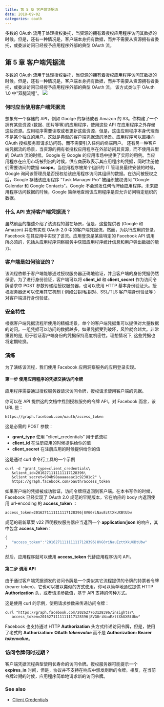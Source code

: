 ```yaml
---
title: 第 5 章 客户端凭据流
date: 2018-09-02
categories: oauth
---
```

多数的 OAuth 流用于处理授权委托，当资源的拥有着授权应用程序访问其数据的时候。但是，还有一种情况是，客户端本身拥有数据，而并不需要从资源拥有者委托，或委派访问已经授予应用程序外部的典型 OAuth 流。
<!-- more -->
## 第 5 章 客户端凭据流

多数的 OAuth 流用于处理授权委托，当资源的拥有着授权应用程序访问其数据的时候。但是，还有一种情况是，客户端本身拥有数据，而并不需要从资源拥有者委托，或委派访问已经授予应用程序外部的典型 OAuth 流。
该方式类似于 OAuth 1.0 中"双腿流程"。
![](https://image.slidesharecdn.com/oauth2-0-121105042359-phpapp02/95/oauth20-26-638.jpg?cb=1361524294)

### 何时应当使用客户端凭据流
想象有一个存储的 API，例如 Goolge 的存储或者 Amazon 的 S3。你构建了一个拥有某些资源 (数据、图片等等)的应用程序，使用这些 API 在应用程序之外存储这些资源。应用程序需要读取或者更新这些资源，但是，这由应用程序本身代理而不是某个独立的用户。这就是典型的客户端凭据流的场景。应用程序可以直接向 OAuth 授权服务器请求访问码，而不需要引入任何的终端用户。
还有另一种客户端凭据流的场景，当资源的拥有者授权应用程序在外部访问其资源，而不使用典型的 OAuth 流的时候。Google 在 Google 的应用市场中提供了实际的用例。当应用程序在应用市场被列出的时候，供应商获取表示其应用程序的凭据，同时注册他们需要访问的数据 **scope**。当应用程序被某个组织的 IT 管理员最终安装的时候，Google 询问该管理员是否授权给该应用程序访问其组织的数据。在访问被授权之后，Google 存储该应用程序 “Task Manager Pro”  被组织被权访问 "Google Calendar 和 Google Contacts"。Google 不会颁发任何令牌给应用程序。未来应用程序访问数据的时候，Google 简单地查询该应用程序是否允许访问特定组织的数据。

### 什么 API 支持客户端凭据流？
虽然前面的描述介绍了该流程的潜在场景，但是，这些提供者 (Google 和 Amazon) 并没有实现 OAuth 2.0 中的客户端凭据流。然而，为执行应用的登录，Facebook 在其应用中实现了该流。应用登录是某些特定的 Facebook API 调用所必须的，包括从应用程序洞察服务中获取应用程序统计信息和用户弹出数据的能力。

### 客户端是如何验证的？
该流程依赖于客户端能够通过授权服务器正确地验证，并且客户端的身份凭据仍然保密。为了进行身份验证，客户端可以将 **client_id** 和 **client_secret** 作为访问令牌请求中 POST 参数传递给授权服务器，也可以使用 HTTP 基本身份验证头。授权服务器还可以使用其它机制 ( 例如公钥/私钥对、SSL/TLS 客户端身份验证等 ) 对客户端进行身份验证。

### 安全特性
根据客户端凭据流程所使用的精细场景，单个的客户端凭据集可以提供对大量数据的访问。一组凭据可以访问的数据越多，如果凭据受到破坏，风险就会越大。非常重要的是, 用于验证客户端身份的凭据保持高度机密性。理想情况下, 这些凭据也将定期轮换。

### 演练
为了演练该流程，我们使用 Facebook 应用洞察服务的应用登录实现。

#### 第一步 使用应用程序的凭据交换访问令牌
应用程序需要通过授权服务器请求访问令牌，授权请求使用客户端的凭据。

你可以在 API 提供这的文档中找到授权服务的令牌 API。对 Facebook 而言，该 URL 是：

```
https://graph.facebook.com/oauth/access_token
```

这是必需的 POST 参数：

* **grant_type**
  使用  “client_credentials” 用于该流程
* **client_id**
  在注册应用的时候提供给你的值
* **client_secret**
  在注册应用的时候提供给你的值

这是通过 curl 命令行工具的一个示例

```
curl -d "grant_type=client_credentials\
   &client_id=2016271111111117128396\
   &client_secret=904b98aaaaaaac1c92381d2" \
   https://graph.facebook.com/oauth/access_token
```

如果客户端的凭据被成功验证，访问令牌将返回到客户端。在本书写作的时候，Facebook 已经实现了 OAuth 2.0 规范的早期版本，它在响应的 body 内返回使用 url-encoding 的 **access_token** ：

```
access_token=2016271111111117128396|8VG0riNauEzttXkUXBtUbw
```

规范的最新草案 v22 声明授权服务器应当返回一个 **application/json** 的响应，其中包含 **access_token**：

```javascript
{
   "access_token":"2016271111111117128396|8VG0riNauEzttXkUXBtUbw"
}
```

然后，应用程序就可以使用 **access_token** 代替应用程序访问 API。

#### 第二步 调用 API
由于通过客户端凭据颁发的访问令牌是一个类似其它流程提供的令牌的持票者令牌 (bearer token)，它也可以被以类似的方式使用。你可以简单地通过提供 HTTP **Authorization** 头，或者请求参数值，基于 API 支持的何种方式。

这是使用 curl 的示例，使用请求参数来传递访问令牌：

```
curl "https://graph.facebook.com/202627763128396/insights?\
   access_token=2016271111111117128396|8VG0riNauEzttXkUXBtUbw"
```

Facebook 也支持通过 HTTP **Authorization** 头方式传递访问令牌，但是，使用了老式的 **Authorization: OAuth _tokenvalue_** 而不是 **Authorization: Bearer _tokenvalue_**。

### 访问令牌何时过期？
客户端凭据流程典型使用长寿命的访问令牌。授权服务器可能提示一个 **expires_in** 时间，但是，协议并不支持在响应中颁发刷新的令牌。相反，在当前令牌过期的时候，应用程序简单地请求新的访问令牌。

### See also
* [Client Credentials](https://www.oauth.com/oauth2-servers/access-tokens/client-credentials/)
